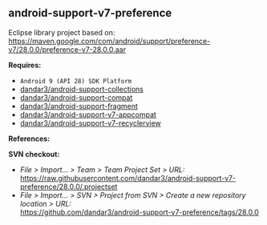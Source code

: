## android-support-v7-preference

Eclipse library project based on:<br/>
https://maven.google.com/com/android/support/preference-v7/28.0.0/preference-v7-28.0.0.aar

**Requires:**
- `Android 9 (API 28) SDK Platform`
- [dandar3/android-support-collections](https://github.com/dandar3/android-support-collections/tree/28.0.0)
- [dandar3/android-support-compat](https://github.com/dandar3/android-support-compat/tree/28.0.0)
- [dandar3/android-support-fragment](https://github.com/dandar3/android-support-fragment/tree/28.0.0)
- [dandar3/android-support-v7-appcompat](https://github.com/dandar3/android-support-v7-appcompat/tree/28.0.0)
- [dandar3/android-support-v7-recyclerview](https://github.com/dandar3/android-support-v7-recyclerview/tree/28.0.0)

**References:**


**SVN checkout:**
- _File > Import... > Team > Team Project Set > URL:_<br/>
  https://raw.githubusercontent.com/dandar3/android-support-v7-preference/28.0.0/.projectset
- _File > Import... > SVN > Project from SVN > Create a new repository location > URL:_<br/>
  https://github.com/dandar3/android-support-v7-preference/tags/28.0.0
